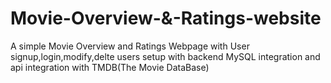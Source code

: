 # Movie-Overview-&-Ratings-website
A simple Movie Overview and Ratings Webpage with User signup,login,modify,delte users setup with backend MySQL integration and api integration with TMDB(The Movie DataBase)
